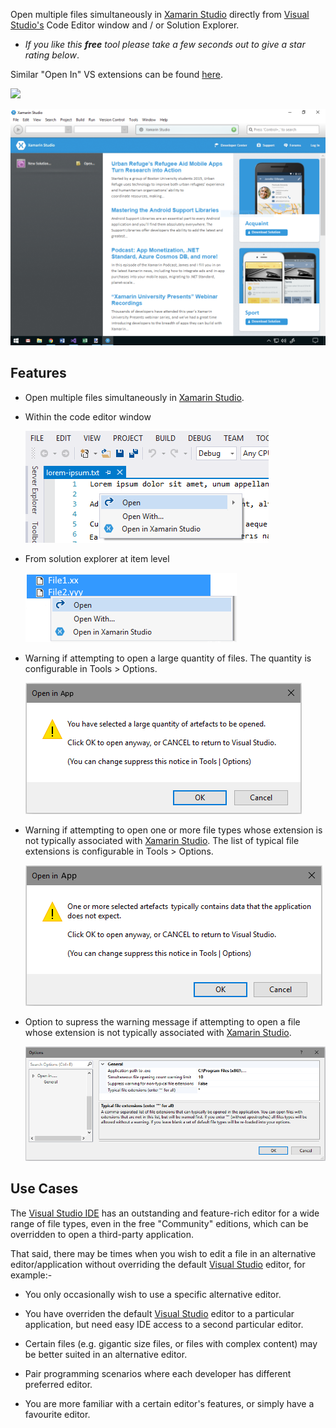 [ThirdPartyAppHomePage]: https://www.xamarin.com/studio

Open multiple files simultaneously in [Xamarin Studio][ThirdPartyAppHomePage] directly from [Visual Studio's][VisualStudioURL] Code Editor window and / or Solution Explorer.


 - *If you like this ***free*** tool please take a few seconds out to give a star rating below*.

Similar "Open In" VS extensions can be found [here](https://marketplace.visualstudio.com/search?term=trevellick&target=VS&sortBy=Relevance).

[![][ThirdPartyAppOfficialLogo]][ThirdPartyAppHomePage]

![](ThirdPartyScreenShot.png)

## Features

- Open multiple files simultaneously in [Xamarin Studio][ThirdPartyAppHomePage].

- Within the code editor window

  ![](ReadMeScreenShot_CodeEditorWindow.png)

- From solution explorer at item level
 
  ![](ReadMeScreenShot_ContextMenu.png)

- Warning if attempting to open a large quantity of files. The quantity is configurable in Tools > Options.

  ![](../Generic_ReadMeScreenShot_WarningLargeQuantity.png)


- Warning if attempting to open one or more file types whose extension is not typically associated with [Xamarin Studio][ThirdPartyAppHomePage]. The list of typical file extensions is configurable in Tools > Options.

  ![](../Generic_ReadMeScreenShot_WarningNonTypical.png)

- Option to supress the warning message if attempting to open a file whose extension is not typically associated with [Xamarin Studio][ThirdPartyAppHomePage].

  ![](../Generic_ReadMeScreenShot_OptionsGeneral.png)


## Use Cases

The [Visual Studio IDE][VisualStudioURL] has an outstanding and feature-rich editor for a wide range of file types, even in the free "Community" editions, which can be overridden to open a third-party application.

That said, there may be times when you wish to edit a file in an alternative editor/application without overriding the default [Visual Studio][VisualStudioURL] editor, for example:-

- You only occasionally wish to use a specific alternative editor.

- You have overriden the default [Visual Studio][VisualStudioURL] editor to a particular application, but need easy IDE access to a second particular editor.

- Certain files (e.g. gigantic size files, or files with complex content) may be better suited in an alternative editor.

- Pair programming scenarios where each developer has different preferred editor.

- You are more familiar with a certain editor's features, or simply have a favourite editor.


[ThirdPartyAppOfficialLogo]: ThirdPartyLogo.png
[VisualStudioURL]: https://www.visualstudio.com/
